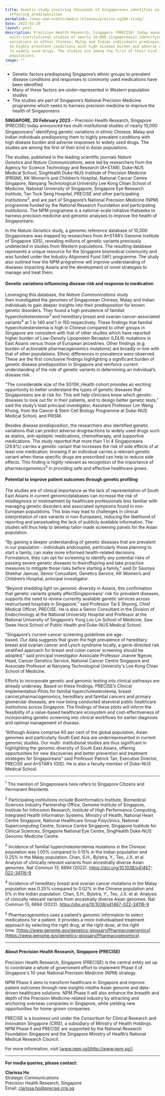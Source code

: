 ```yaml
---
title: Genetic study involving thousands of Singaporeans identifies variations
  affecting predisposition
permalink: /news-and-events/media-releases/precise-sg10k-study/
date: 2023-02-20
layout: post
description: Precision Health Research, Singapore (PRECISE) today announced two
  multi-institutional studies of nearly 10,000 Singaporeans1 identifying genetic
  variations in ethnic Chinese, Malay and Indian individuals predisposing them
  to highly prevalent conditions with high disease burden and adverse responses
  to widely used drugs. The studies are among the first of their kind in Asian
  populations.
image: ""
---
```

*   Genetic factors predisposing Singapore’s ethnic groups to prevalent disease conditions and responses to commonly used medications have been identified
*   Many of these factors are under-represented in Western population studies                                                              
*   The studies are part of Singapore’s National Precision Medicine programme which seeks to harness precision medicine to improve the health of Singaporeans

**SINGAPORE, 20 February 2023** – Precision Health Research, Singapore (PRECISE) today announced two multi-institutional studies of nearly 10,000 Singaporeans<sup>1</sup> identifying genetic variations in ethnic Chinese, Malay and Indian individuals predisposing them to highly prevalent conditions with high disease burden and adverse responses to widely used drugs. The studies are among the first of their kind in Asian populations.

The studies, published in the leading scientific journals _Nature Genetics_ and _Nature Communications_, were led by researchers from the Agency for Science Technology and Research (A\*STAR), Duke-NUS Medical School, SingHealth Duke-NUS Institute of Precision Medicine (PRISM), KK Women’s and Children’s Hospital, National Cancer Centre Singapore, Nanyang Technological University Lee Kong Chian School of Medicine, National University of Singapore, Singapore Eye Research Institute, Tan Tock Seng Hospital, PRECISE and other participating institutions<sup>2</sup>, and are part of Singapore’s National Precision Medicine (NPM) programme funded by the National Research Foundation and participating institutions. The NPM programme is a national-scale initiative thatseeks to harness precision medicine and genomic analyses to improve the health of Singaporeans.

In the _Nature Genetics_ study, a genomic reference database of 10,000 Singaporeans was mapped by researchers from A\*STAR’s Genome Institute of Singapore (GIS), revealing millions of genetic variants previously undetected in studies from Western populations. The resulting database represents a unique resource for the Singapore biomedical community and was funded under the Industry Alignment Fund (IAF) programme. The study also outlined how the NPM programme will improve understanding of diseases impacting Asians and the development of novel strategies to manage and treat them.

#### **Genetic variations influencing disease risk and response to medication**
Leveraging this database, the _Nature Communications_ study then investigated the genomes of Singaporean Chinese, Malay and Indian individuals to gain deeper insights into their predisposition for known genetic disorders. They found a high prevalence of familial hypercholesterolemia<sup>3</sup> and hereditary breast and ovarian cancer-associated variants<sup>4</sup> at 1 in 140 and 1 in 150 respectively. These findings that familial hypercholesterolemia is high in Chinese compared to other groups in Singapore are consistent with that of other studies which have reported higher burden of Low-Density Lipoprotein Receptor (LDLR) mutations in East Asians versus those of European ancestries. Other findings (e.g. burden of actionable pharmacogenomics mutations) are broadly in-line with that of other populations. Ethnic differences in prevalence were observed. These are the first conclusive findings highlighting a significant burden of genetic disease predisposition in Singapore and reinforce current understanding of the role of genetic variants in determining an individual’s disease risk.

“The considerable size of the SG10K_Health cohort provides an exciting opportunity to better understand the types of genetic diseases that Singaporeans are at risk for. This will help clinicians know which genetic diseases to look out for in their patients, and to design better genetic tests,” said the study’s lead principal investigator, Assistant Professor Lim Weng Khong, from the Cancer & Stem Cell Biology Programme at Duke-NUS Medical School, and PRISM.

Besides disease predisposition, the researchers also identified genetic variations that can predict adverse drugreactions to widely used drugs such as statins, anti-epileptic medications, chemotherapy, and supportive medications. The study reported that more than 1 in 4 Singaporeans (26.8%) carries a genetic variant that increases the risk of side effects of at least one medication; knowing if an individual carries a relevant genetic variant when these specific drugs are prescribed can help to reduce side effects. This finding is highly relevant as recognition of the importance of pharmacogenomics<sup>5</sup> in providing safe and effective healthcare grows.

#### **Potential to improve patient outcomes through genetic profiling**

The studies are of clinical importance as the lack of representation of South East Asians in current genomicdatabases can increase the risk of misdiagnosis or mistreatment by healthcare professionals less familiar with managing genetic disorders and associated symptoms found in non-European populations. This bias may lead to challenges in clinical interpretation of rare variants in non-Europeans, reducing the likelihood of reporting and perpetuating the lack of publicly available information. The studies will thus help to develop tailor-made screening panels for the Asian population.

“By gaining a deeper understanding of genetic diseases that are prevalent in our population - individuals andcouples, particularly those planning to start a family, can make more informed health-related decisions. Forinstance, they can opt for screening to identify any potential risks of passing severe genetic diseases to theiroffspring and take proactive measures to mitigate those risks before starting a family,” said Dr Saumya Shekhar Jamuar, Senior Consultant, Genetics Service, KK Women’s and Children’s Hospital, principal investigator.

“Beyond shedding light on genomic diversity in Asians, this confirmation that genetic variants greatly affectSingaporeans’ risk for prevalent diseases, supports the need to review currently available genetic services across restructured hospitals in Singapore,” said Professor Tai E Shyong, Chief Medical Officer, PRECISE. He is also a Senior Consultant in the Division of Endocrinology at the National University Hospital and Professor at the National University of Singapore’s Yong Loo Lin School of Medicine, Saw Swee Hock School of Public Health and Duke-NUS Medical School.

“Singapore’s current cancer screening guidelines are age- based. Our data suggests that given the high prevalence of hereditary breast and ovarian cancer and Lynch syndrome locally, a gene-directed risk stratified approach for breast and colon cancer screening should be adopted,” said principal investigator Associate Professor Joanne Ngeow, Head, Cancer Genetics Service, National Cancer Centre Singapore and Associate Professor at Nanyang Technological University's Lee Kong Chian School of Medicine.

Efforts to incorporate genetic and genomic testing into clinical pathways are already underway. Based on these findings, PRECISE’s Clinical Implementation Pilots for familial hypercholesterolemia, breast cancer,pharmacogenomics, hereditary and familial cancers and primary glomerular diseases, are now being conducted atseveral public healthcare institutions across Singapore. The findings of these pilots will inform the feasibility of a value-based healthcare ecosystem and cost-effectiveness of incorporating genetic screening into clinical workflows for earlier diagnosis and optimal management of disease.

“Although Asians comprise 60 per cent of the global population, Asian genomes and particularly South East Asia are underrepresented in current genomic studies. Our multi- institutional studies are thus significant in highlighting the genomic diversity of South East Asians, offering opportunities for new discoveries and better prevention and treatment strategies for Singaporeans” said Professor Patrick Tan, Executive Director, PRECISE and A\*STAR’s (GIS). He is also a faculty member of Duke-NUS Medical School.

* * *

<sup>1</sup> The mention of Singaporeans here refers to Singapore Citizens and Permanent Residents.

<sup>2</sup> Participating institutions include Bioinformatics Institute, Biomedical Sciences Industry Partnership Office, Genome Institute of Singapore, Institute for Infocomm Research, Institute of High Performance Computing, Integrated Health Information Systems, Ministry of Health, National Heart Centre Singapore, National Healthcare Group Polyclinics, National Supercomputing Centre, Science Centre Singapore, Singapore Institute for Clinical Sciences, Singapore National Eye Centre, SingHealth Duke-NUS Genomic Medicine Centre.

<sup>2</sup> Incidence of familial hypercholesterolemia mutations in the Chinese population was 1.05% compared to 0.15% in the Indian population and 0.25% in the Malay population. Chan, S.H., Bylstra, Y., Teo, J.X. et al. Analysis of clinically relevant variants from ancestrally diverse Asian genomes. Nat Commun 13, 6694 (2022). https://doi.org/10.1038/s41467-022-34116-9

<sup>4</sup> Incidence of hereditary breast and ovarian cancer mutations in the Malay population was 0.25% compared to 0.02% in the Chinese population and 0% in the Indian population. Chan, S.H., Bylstra, Y., Teo, J.X. et al. Analysis of clinically relevant variants from ancestrally diverse Asian genomes. Nat Commun 13, 6694 (2022). https://doi.org/10.1038/s41467-022-34116-9

<sup>5</sup> Pharmacogenomics uses a patient’s genomic information to select medications for a patient. It provides a more individualised treatment approach by selecting the right drug, at the right dose, at the right time. [https://www.genome.gov/genetics-glossary/Pharmacogenomics](https://www.genome.gov/genetics-glossary/Pharmacogenomics)

* * *

#### **About Precision Health Research, Singapore (PRECISE)**

Precision Health Research, Singapore (PRECISE) is the central entity set up to coordinate a whole of government effort to implement Phase II of Singapore's 10-year National Precision Medicine (NPM) strategy.

NPM Phase II aims to transform healthcare in Singapore and improve patient outcomes through new insights intothe Asian genome and data-driven healthcare solutions. NPM Phase II will also enhance the breadth and depth of the Precision Medicine-related industry by attracting and anchoring overseas companies in Singapore, while yielding new opportunities for home-grown companies.

PRECISE is a business unit under the Consortium for Clinical Research and Innovation Singapore (CRIS), a subsidiary of Ministry of Health Holdings. NPM Phase II and PRECISE are supported by the National Research Foundation Singapore and the Singapore Ministry of Health’s National Medical Research Council.

For more information, visit [www.npm.sg](http://www.npm.sg/).

* * *

**For media queries, please contact:**

**Clarissa Ho**  
Strategic Communications  
Precision Health Research, Singapore  
Email: clarissa.ho@precise.cris.sg